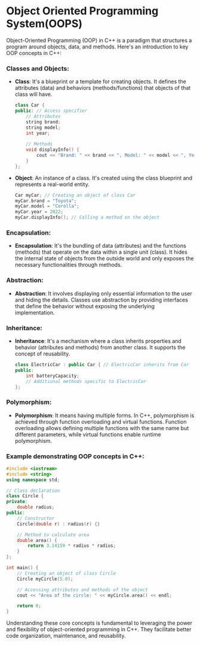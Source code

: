 # Object Oriented Programming System(OOPS)
Object-Oriented Programming (OOP) in C++ is a paradigm that structures a program around objects, data, and methods. Here's an introduction to key OOP concepts in C++:

### Classes and Objects:
- **Class**: It's a blueprint or a template for creating objects. It defines the attributes (data) and behaviors (methods/functions) that objects of that class will have.
  
  ```cpp
  class Car {
  public: // Access specifier
      // Attributes
      string brand;
      string model;
      int year;
      
      // Methods
      void displayInfo() {
          cout << "Brand: " << brand << ", Model: " << model << ", Year: " << year << endl;
      }
  };
  ```

- **Object**: An instance of a class. It's created using the class blueprint and represents a real-world entity.
  
  ```cpp
  Car myCar; // Creating an object of class Car
  myCar.brand = "Toyota";
  myCar.model = "Corolla";
  myCar.year = 2022;
  myCar.displayInfo(); // Calling a method on the object
  ```

### Encapsulation:
- **Encapsulation**: It's the bundling of data (attributes) and the functions (methods) that operate on the data within a single unit (class). It hides the internal state of objects from the outside world and only exposes the necessary functionalities through methods.

### Abstraction:
- **Abstraction**: It involves displaying only essential information to the user and hiding the details. Classes use abstraction by providing interfaces that define the behavior without exposing the underlying implementation.

### Inheritance:
- **Inheritance**: It's a mechanism where a class inherits properties and behavior (attributes and methods) from another class. It supports the concept of reusability.

  ```cpp
  class ElectricCar : public Car { // ElectricCar inherits from Car
  public:
      int batteryCapacity;
      // Additional methods specific to ElectricCar
  };
  ```

### Polymorphism:
- **Polymorphism**: It means having multiple forms. In C++, polymorphism is achieved through function overloading and virtual functions. Function overloading allows defining multiple functions with the same name but different parameters, while virtual functions enable runtime polymorphism.

### Example demonstrating OOP concepts in C++:

```cpp
#include <iostream>
#include <string>
using namespace std;

// Class declaration
class Circle {
private:
    double radius;
public:
    // Constructor
    Circle(double r) : radius(r) {}

    // Method to calculate area
    double area() {
        return 3.14159 * radius * radius;
    }
};

int main() {
    // Creating an object of class Circle
    Circle myCircle(5.0);

    // Accessing attributes and methods of the object
    cout << "Area of the circle: " << myCircle.area() << endl;

    return 0;
}
```

Understanding these core concepts is fundamental to leveraging the power and flexibility of object-oriented programming in C++. They facilitate better code organization, maintenance, and reusability.
